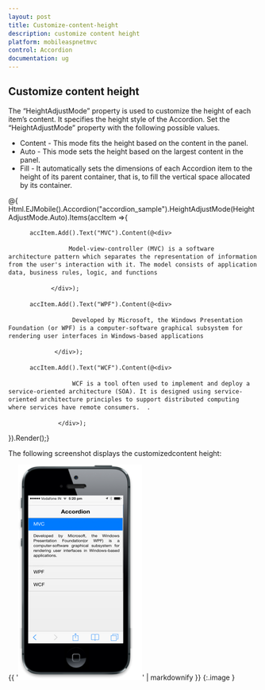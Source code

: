 ```yaml
---
layout: post
title: Customize-content-height
description: customize content height 
platform: mobileaspnetmvc
control: Accordion
documentation: ug
---
```


## Customize content height 

The “HeightAdjustMode” property is used to customize the height of each item’s content. It specifies the height style of the Accordion.  Set the “HeightAdjustMode” property with the following possible values.

* Content - This mode fits the height based on the content in the panel. 
* Auto - This mode sets the height based on the largest content in the panel.
* Fill - It automatically sets the dimensions of each Accordion item to the height of its parent container, that is, to fill the vertical space allocated by its container.





@{ Html.EJMobile().Accordion("accordion_sample").HeightAdjustMode(HeightAdjustMode.Auto).Items(accItem =>{

          accItem.Add().Text("MVC").Content(@<div>

                     Model-view-controller (MVC) is a software architecture pattern which separates the representation of information from the user's interaction with it. The model consists of application data, business rules, logic, and functions

                </div>);

          accItem.Add().Text("WPF").Content(@<div>

                      Developed by Microsoft, the Windows Presentation Foundation (or WPF) is a computer-software graphical subsystem for rendering user interfaces in Windows-based applications 

                 </div>);

          accItem.Add().Text("WCF").Content(@<div>

                      WCF is a tool often used to implement and deploy a service-oriented architecture (SOA). It is designed using service-oriented architecture principles to support distributed computing where services have remote consumers.  . 

                  </div>);

 }).Render();}



The following screenshot displays the customizedcontent height:



{{ '![C:/Users/isuriyar/Desktop/acc scr/heht.png](Customize-content-height_images/Customize-content-height_img1.png)' | markdownify }}
{:.image }


